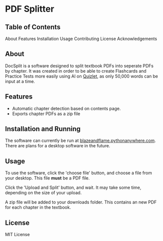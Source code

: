 # PDF Splitter
## Table of Contents
About
Features
Installation
Usage
Contributing
License
Acknowledgements

## About
DocSplit is a software designed to split textbook PDFs into seperate PDFs by chapter. It was created in order to be able to create Flashcards and Practice Tests more easily using AI on [Quizlet](https://quizlet.com/), as only 50,000 words can be input at a time.

## Features
- Automatic chapter detection based on contents page.
- Exports chapter PDFs as a zip file

## Installation and Running
The software can currently be run at [blazeandflame.pythonanywhere.com](https://blazeandflame.pythonanywhere.com/). There are plans for a desktop software in the future.


## Usage
<!-- **Compulsory**: Provide basic examples of how to use the software. Include screenshots or code snippets if helpful. -->
To use the software, click the 'choose file' button, and choose a file from your desktop. This file **must** be a PDF file.

Click the 'Upload and Split' button, and wait. It may take some time, depending on the size of your upload. 

A zip file will be added to your downloads folder. This contains an new PDF for each chapter in the textbook.

## License
MIT License
